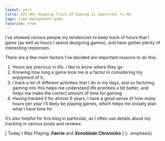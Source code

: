 ```yaml
---
layout: post
title: 925 Why Keeping Track Of Gaming Is Important To Me
tags: time-management-game
favorite: true
---
```

I’ve showed various people my tendencies to keep track of hours that I game (as well as hours I spend designing games), and have gotten plenty of interesting responses.

There are a few main factors I’ve decided are important reasons to do this:

1. Hours are precious in life, I like to know where they go
2. Knowing how long a game took me is a factor in considering my enjoyment of it.
3. I track a lot of different activities that I do in my days, and so factoring gaming into this helps me understand life priorities a bit better, and helps me make the correct amount of time for gaming
4. Having tracked it for almost 6 years, I have a good sense of how many hours per year I’ll likely be playing games, which helps me loosely plan what I have time for

It’s also helpful for this blog in particular, as I often use details about my tracking in various posts and reviews.

[ Today I Was Playing: ***Faeria*** and ***Xenoblade Chronicles*** ]
{: .emphasis}
